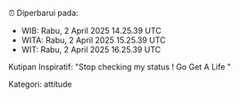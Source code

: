 ⏰ Diperbarui pada:
- WIB: Rabu, 2 April 2025 14.25.39 UTC
- WITA: Rabu, 2 April 2025 15.25.39 UTC
- WIT: Rabu, 2 April 2025 16.25.39 UTC

Kutipan Inspiratif:
"Stop checking my status ! Go Get A Life "


Kategori: attitude


